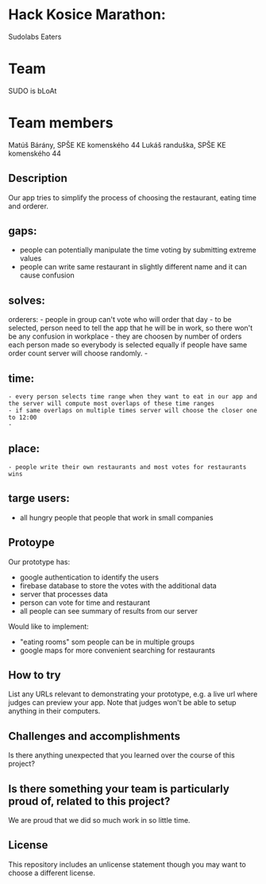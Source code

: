 # Hack Kosice Marathon: 
Sudolabs Eaters

# Team
SUDO is bLoAt

# Team members
Matúš Bárány, SPŠE KE komenského 44
Lukáš randuška, SPŠE KE komenského 44

## Description
Our app tries to simplify the process of choosing the restaurant, eating time and orderer.

## gaps:
  - people can potentially manipulate the time voting by submitting extreme values
  - people can write same restaurant in slightly different name and it can cause confusion 
 
## solves:
  orderers:
    - people in group can't vote who will order that day
    - to be selected, person need to tell the app that he will be in work, so there won't be any confusion in workplace
    - they are choosen by number of orders each person made so everybody is selected equally if people have same order count server will choose randomly.
    - 
## time:
    - every person selects time range when they want to eat in our app and the server will compute most overlaps of these time ranges
    - if same overlaps on multiple times server will choose the closer one to 12:00 
    - 
## place:
    - people write their own restaurants and most votes for restaurants wins

## targe users:
  - all hungry people that people that work in small companies


## Protoype
Our prototype has:
 - google authentication to identify the users
 - firebase database to store the votes with the additional data
 - server that processes data
 - person can vote for time and restaurant
 - all people can see summary of results from our server

Would like to implement:
 - "eating rooms" som people can be in multiple groups
 - google maps for more convenient searching for restaurants

## How to try
List any URLs relevant to demonstrating your prototype, e.g. a live url where judges can preview your app. Note that judges won't be able to setup anything in their computers.

## Challenges and accomplishments
Is there anything unexpected that you learned over the course of this project?

## Is there something your team is particularly proud of, related to this project?
We are proud that we did so much work in so little time.


## License
This repository includes an unlicense statement though you may want to choose a different license.
